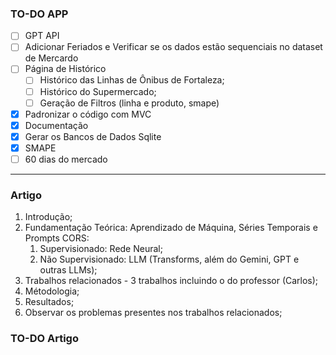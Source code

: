 ### TO-DO APP

* [ ] GPT API
* [ ] Adicionar Feriados e Verificar se os dados estão sequenciais no dataset de Mercardo
* [ ] Página de Histórico
  * [ ] Histórico das Linhas de Ônibus de Fortaleza;
  * [ ] Histórico do Supermercado;
  * [ ] Geração de Filtros (linha e produto, smape)
* [X] Padronizar o código com MVC
* [X] Documentação
* [X] Gerar os Bancos de Dados Sqlite
* [X] SMAPE
* [ ] 60 dias do mercado

---

### Artigo

1. Introdução;
2. Fundamentação Teórica: Aprendizado de Máquina, Séries Temporais e Prompts CORS:
   1. Supervisionado: Rede Neural;
   2. Não Supervisionado:  LLM (Transforms, além do Gemini, GPT e outras LLMs);
3. Trabalhos relacionados - 3 trabalhos incluindo o do professor (Carlos);
4. Métodologia;
5. Resultados;
6. Observar os problemas presentes nos trabalhos relacionados;

### TO-DO Artigo
